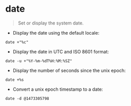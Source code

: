 # date

> Set or display the system date.

- Display the date using the default locale:

`date +"%c"`

- Display the date in UTC and ISO 8601 format:

`date -u +"%Y-%m-%dT%H:%M:%SZ"`

- Display the number of seconds since the unix epoch:

`date +%s`

- Convert a unix epoch timestamp to a date:

`date -d @1473305798`
